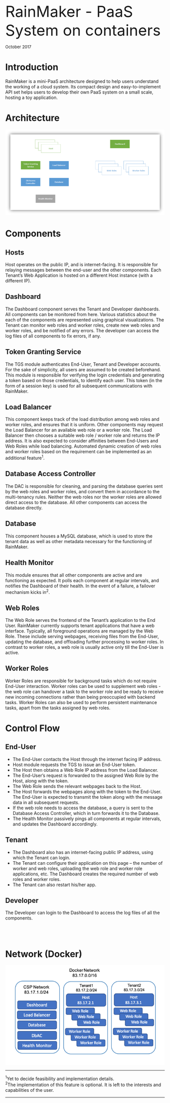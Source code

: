 <font size="12"> RainMaker - PaaS System on containers</font>

<font size="2">October 2017</font>


# Introduction
RainMaker is a mini-PaaS architecture designed to help users understand the working of a cloud system. Its compact design and easy-to-implement API set helps users to develop their own PaaS system on a small scale, hosting a toy application.

# Architecture
![alt text](images/Architecture.png)

# Components

## Hosts
Host operates on the public IP, and is internet-facing. It is responsible for relaying messages between the end-user and the other components. Each Tenant’s Web Application is hosted on a different Host instance (with a different IP).

## Dashboard
The Dashboard component serves the Tenant and Developer dashboards. All components can be monitored from here. Various statistics about the each of the components are represented using graphical visualizations. The Tenant can monitor web roles and worker roles, create new web roles and worker roles, and be notified of any errors. The developer can access the log files of all components to fix errors, if any.

## Token Granting Service
The TGS module authenticates End-User, Tenant and Developer accounts. For the sake of simplicity, all users are assumed to be created beforehand. This module is responsible for verifying the login credentials and generating a token based on those credentials, to identify each user. This token (in the form of a session key) is used for all subsequent communications with RainMaker.

## Load Balancer
This component keeps track of the load distribution among web roles and worker roles, and ensures that it is uniform. Other components may request the Load Balancer for an available web role or a worker role. The Load Balancer then chooses a suitable web role / worker role and returns the IP address. It is also expected to consider affinities between End-Users and Web Roles while load balancing. Automated dynamic creation of web roles and worker roles based on the requirement can be implemented as an additional feature<sup>1</sup>.

## Database Access Controller
The DAC is responsible for cleaning, and parsing the database queries sent by the web roles and worker roles, and convert them in accordance to the multi-tenancy rules. Neither the web roles nor the worker roles are allowed direct access to the database. All other components can access the database directly.

## Database
This component houses a MySQL database, which is used to store the tenant data as well as other metadata necessary for the functioning of RainMaker.

## Health Monitor
This module ensures that all other components are active and are functioning as expected. It polls each component at regular intervals, and notifies the Dashboard of their health. In the event of a failure, a failover mechanism kicks in<sup>2</sup>.

## Web Roles
The Web Role serves the frontend of the Tenant’s application to the End User. RainMaker currently supports tenant applications that have a web interface. Typically, all foreground operations are managed by the Web Role. These include serving webpages, receiving files from the End-User, updating the database, and offloading further processing to worker roles. In contrast to worker roles, a web role is usually active only till the End-User is active.

## Worker Roles
Worker Roles are responsible for background tasks which do not require End-User interaction. Worker roles can be used to supplement web roles - the web role can handover a task to the worker role and be ready to receive new incoming connections rather than being preoccupied with backend tasks. Worker Roles can also be used to perform persistent maintenance tasks, apart from the tasks assigned by web roles.


# Control Flow
## End-User
- The End-User contacts the Host through the internet facing IP address.
- Host module requests the TGS to issue an End-User token.
- The Host then obtains a Web Role IP address from the Load Balancer.
- The End-User’s request is forwarded to the assigned Web Role by the Host, along with the token.
- The Web Role sends the relevant webpages back to the Host.
- The Host forwards the webpages along with the token to the End-User. The End-User is expected to transmit the token along with the message data in all subsequent requests.
- If the web role needs to access the database, a query is sent to the Database Access Controller, which in turn forwards it to the Database.
- The Health Monitor passively pings all components at regular intervals, and updates the Dashboard accordingly.

## Tenant
- The Dashboard also has an internet-facing public IP address, using which the Tenant can login.
- The Tenant can configure their application on this page – the number of worker and web roles, uploading the web role and worker role applications, etc. The Dashboard creates the required number of web roles and worker roles.
- The Tenant can also restart his/her app.

## Developer
The Developer can login to the Dashboard to access the log files of all the components.

<br></br>
# Network (Docker)
![alt text](images/Network.png)

---
<sup>1</sup>Yet to decide feasibility and implementation details.<br><sup>2</sup>The implementation of this feature is optional. It is left to the interests and capabilities of the user.

---

